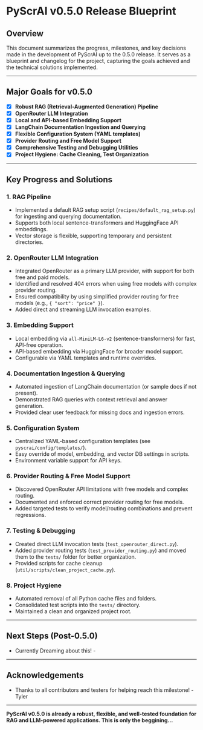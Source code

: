 # PyScrAI v0.5.0 Release Blueprint

## Overview
This document summarizes the progress, milestones, and key decisions made in the development of PyScrAI up to the 0.5.0 release. It serves as a blueprint and changelog for the project, capturing the goals achieved and the technical solutions implemented.

---

## Major Goals for v0.5.0
- [x] **Robust RAG (Retrieval-Augmented Generation) Pipeline**
- [x] **OpenRouter LLM Integration**
- [x] **Local and API-based Embedding Support**
- [x] **LangChain Documentation Ingestion and Querying**
- [x] **Flexible Configuration System (YAML templates)**
- [x] **Provider Routing and Free Model Support**
- [x] **Comprehensive Testing and Debugging Utilities**
- [x] **Project Hygiene: Cache Cleaning, Test Organization**

---

## Key Progress and Solutions

### 1. RAG Pipeline
- Implemented a default RAG setup script (`recipes/default_rag_setup.py`) for ingesting and querying documentation.
- Supports both local sentence-transformers and HuggingFace API embeddings.
- Vector storage is flexible, supporting temporary and persistent directories.

### 2. OpenRouter LLM Integration
- Integrated OpenRouter as a primary LLM provider, with support for both free and paid models.
- Identified and resolved 404 errors when using free models with complex provider routing.
- Ensured compatibility by using simplified provider routing for free models (e.g., `{ "sort": "price" }`).
- Added direct and streaming LLM invocation examples.

### 3. Embedding Support
- Local embedding via `all-MiniLM-L6-v2` (sentence-transformers) for fast, API-free operation.
- API-based embedding via HuggingFace for broader model support.
- Configurable via YAML templates and runtime overrides.

### 4. Documentation Ingestion & Querying
- Automated ingestion of LangChain documentation (or sample docs if not present).
- Demonstrated RAG queries with context retrieval and answer generation.
- Provided clear user feedback for missing docs and ingestion errors.

### 5. Configuration System
- Centralized YAML-based configuration templates (see `pyscrai/config/templates/`).
- Easy override of model, embedding, and vector DB settings in scripts.
- Environment variable support for API keys.

### 6. Provider Routing & Free Model Support
- Discovered OpenRouter API limitations with free models and complex routing.
- Documented and enforced correct provider routing for free models.
- Added targeted tests to verify model/routing combinations and prevent regressions.

### 7. Testing & Debugging
- Created direct LLM invocation tests (`test_openrouter_direct.py`).
- Added provider routing tests (`test_provider_routing.py`) and moved them to the `tests/` folder for better organization.
- Provided scripts for cache cleanup (`util/scripts/clean_project_cache.py`).

### 8. Project Hygiene
- Automated removal of all Python cache files and folders.
- Consolidated test scripts into the `tests/` directory.
- Maintained a clean and organized project root.

---

## Next Steps (Post-0.5.0)
- Currently Dreaming about this! -

---

## Acknowledgements
- Thanks to all contributors and testers for helping reach this milestone! -Tyler 

---

**PyScrAI v0.5.0 is already a robust, flexible, and well-tested foundation for RAG and LLM-powered applications. This is only the beggining...**

